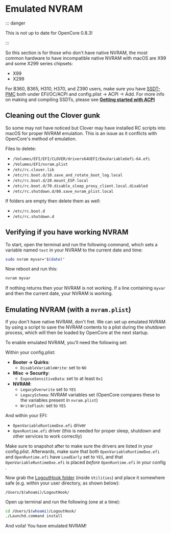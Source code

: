 # Emulated NVRAM

::: danger

This is not up to date for OpenCore 0.8.3!

:::

So this section is for those who don't have native NVRAM, the most common hardware to have incompatible native NVRAM with macOS are X99 and some X299 series chipsets:

* X99
* X299

For B360, B365, H310, H370, and Z390 users, make sure you have [SSDT-PMC](https://sumingyd.github.io/Getting-Started-With-ACPI/) both under EFI/OC/ACPI and config.plist -> ACPI -> Add. For more info on making and compiling SSDTs, please see [**Getting started with ACPI**](https://sumingyd.github.io/Getting-Started-With-ACPI/)

## Cleaning out the Clover gunk

So some may not have noticed but Clover may have installed RC scripts into macOS for proper NVRAM emulation. This is an issue as it conflicts with OpenCore's method of emulation.

Files to delete:

* `/Volumes/EFI/EFI/CLOVER/drivers64UEFI/EmuVariableUefi-64.efi`
* `/Volumes/EFI/nvram.plist`
* `/etc/rc.clover.lib`
* `/etc/rc.boot.d/10.save_and_rotate_boot_log.local`
* `/etc/rc.boot.d/20.mount_ESP.local`
* `/etc/rc.boot.d/70.disable_sleep_proxy_client.local.disabled`
* `/etc/rc.shutdown.d/80.save_nvram_plist.local​`

If folders are empty then delete them as well:

* `/etc/rc.boot.d`
* `/etc/rc.shutdown.d​`

## Verifying if you have working NVRAM

To start, open the terminal and run the following command, which sets a variable named `test` in your NVRAM to the current date and time:

```sh
sudo nvram myvar="$(date)"
```

Now reboot and run this:

```sh
nvram myvar
```

If nothing returns then your NVRAM is not working. If a line containing `myvar` and then the current date, your NVRAM is working.

## Emulating NVRAM (with a `nvram.plist`)

If you don't have native NVRAM, don't fret. We can set up emulated NVRAM by using a script to save the NVRAM contents to a plist during the shutdown process, which will then be loaded by OpenCore at the next startup.

To enable emulated NVRAM, you'll need the following set:

Within your config.plist:

* **Booter -> Quirks**:
  * `DisableVariableWrite`: set to `NO`
* **Misc -> Security**:
  * `ExposeSensitiveData`: set to at least `0x1`
* **NVRAM**:
  * `LegacyOverwrite` set to `YES`
  * `LegacySchema`: NVRAM variables set (OpenCore compares these to the variables present in `nvram.plist`)
  * `WriteFlash`: set to `YES`

And within your EFI:

* `OpenVariableRuntimeDxe.efi` driver
* `OpenRuntime.efi` driver (this is needed for proper sleep, shutdown and other services to work correctly)

Make sure to snapshot after to make sure the drivers are listed in your config.plist. Afterwards, make sure that both `OpenVariableRuntimeDxe.efi` and `OpenRuntime.efi` have `LoadEarly` set to `YES`, and that `OpenVariableRuntimeDxe.efi` is placed _before_ `OpenRuntime.efi` in your config .

Now grab the [LogoutHook folder](https://github.com/acidanthera/OpenCorePkg/releases) (inside `Utilities`) and place it somewhere safe (e.g. within your user directory, as shown below):

`/Users/$(whoami)/LogoutHook/`

Open up terminal and run the following (one at a time):

```bash
cd /Users/$(whoami)/LogoutHook/
./Launchd.command install 
```

And voila! You have emulated NVRAM!
